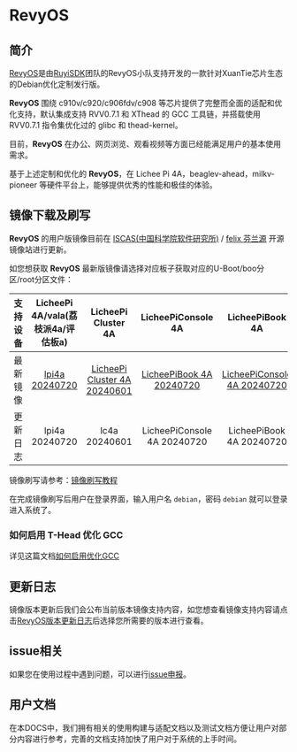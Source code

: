 # RevyOS

## 简介

[RevyOS](https://github.com/revyos)是由[RuyiSDK](https://github.com/ruyisdk)团队的RevyOS小队支持开发的一款针对XuanTie芯片生态的Debian优化定制发行版。

__RevyOS__ 围绕 c910v/c920/c906fdv/c908 等芯片提供了完整而全面的适配和优化支持，默认集成支持 RVV0.7.1 和 XThead 的 GCC 工具链，并搭载使用 RVV0.7.1 指令集优化过的 glibc 和 thead-kernel。

目前，__RevyOS__ 在办公、网页浏览、观看视频等方面已经能满足用户的基本使用需求。

基于上述定制和优化的 __RevyOS__，在 Lichee Pi 4A，beaglev-ahead，milkv-pioneer 等硬件平台上，能够提供优秀的性能和极佳的体验。

## 镜像下载及刷写

__RevyOS__ 的用户版镜像目前在 [ISCAS(中国科学院软件研究所)](https://mirror.iscas.ac.cn/revyos) / [felix 芬兰源](https://mirrors.felixc.at/revyos/) 开源镜像站进行更新。

如您想获取 __RevyOS__ 最新版镜像请选择对应板子获取对应的U-Boot/boo分区/root分区文件：

| 支持设备 | LicheePi 4A/vala(荔枝派4a/评估板a) | LicheePi Cluster 4A | LicheePiConsole 4A | LicheePiBook 4A | ahead(beaglev-ahead) | Milk-V Pioneer | Milk-V Meles |
| :--: | :--: | :--: | :--: | :--: | :--: | :--: | :--: |
| 最新镜像 | [lpi4a 20240720](https://mirror.iscas.ac.cn/revyos/extra/images/lpi4a/20240720/) | [LicheePi Cluster 4A 20240601](https://mirror.iscas.ac.cn/revyos/extra/images/lpi4a/20240601/) | [LicheePiBook 4A 20240720](https://mirror.iscas.ac.cn/revyos/extra/images/laptop4a/20240720/) | [LicheePiConsole 4A 20240720](https://mirror.iscas.ac.cn/revyos/extra/images/lcon4a/20240720/) |[ahead 20240529](https://github.com/revyos/mkimg-th1520/releases/tag/20240529) | [pioneer20240716](https://mirror.iscas.ac.cn/revyos/extra/images/sg2042/20240716/) | [meles20240720](https://mirror.iscas.ac.cn/revyos/extra/images/meles/20240720/) |
| 更新日志 | lpi4a 20240720 | lc4a 20240601 | LicheePiConsole 4A 20240720 |LicheePiBook 4A 20240720 | ahead 20240529 | pioneer20240716 | Meles20240720 |

镜像刷写请参考：[镜像刷写教程](https://wiki.sipeed.com/hardware/zh/lichee/th1520/lpi4a/4_burn_image.html#%E6%89%B9%E9%87%8F%E7%83%A7%E5%BD%95)

在完成镜像刷写后用户在登录界面，输入用户名 `debian`，密码 `debian` 就可以登录进入系统了。

### 如何启用 T-Head 优化 GCC

详见这篇文档[如何启用优化GCC](build/debian/enable_optimization_gcc.md)

## 更新日志

镜像版本更新后我们会公布当前版本镜像支持内容，如您想查看镜像支持内容请点击[RevyOS版本更新日志](./changelog/)后选择您所需要的版本进行查看。

## issue相关

如果您在使用过程中遇到问题，可以进行[issue申报](https://github.com/revyos/revyos/issues)。

## 用户文档

在本DOCS中，我们拥有相关的使用构建与适配文档以及测试文档方便让用户对部分内容进行参考，完善的文档支持加快了用户对于系统的上手时间。

